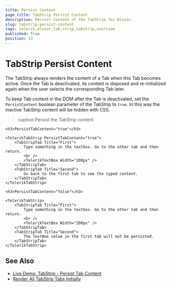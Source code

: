 ```yaml
---
title: Persist Content
page_title: TabStrip Persist Content
description: Persist Content of the TabStrip for Blazor.
slug: tabstrip-persist-content
tags: telerik,blazor,tab,strip,tabstrip,overview
published: True
position: 13
---
```


# TabStrip Persist Content

The TabStrip always renders the content of a Tab when this Tab becomes active. Once the Tab is deactivated, its content is disposed and re-initialized again when the user selects the corresponding Tab later.

To keep Tab content in the DOM after the Tab is deactivated, set the `PersistContent` boolean parameter of the TabStrip to `true`. In this way the inactive TabStrip content will be hidden with CSS.

>caption Persist the TabStrip content

````RAZOR
<h3>PersistTabContent="true"</h3>

<TelerikTabStrip PersistTabContent="true">
    <TabStripTab Title="First">
        Type something in the textbox. Go to the other tab and then return.
        <br />
        <TelerikTextBox Width="200px" />
    </TabStripTab>
    <TabStripTab Title="Second">
        Go back to the first tab to see the typed content.
    </TabStripTab>
</TelerikTabStrip>

<h3>PersistTabContent="false"</h3>

<TelerikTabStrip>
    <TabStripTab Title="First">
        Type something in the textbox. Go to the other tab and then return.
        <br />
        <TelerikTextBox Width="200px" />
    </TabStripTab>
    <TabStripTab Title="Second">
        The TextBox value in the first tab will not be persisted.
    </TabStripTab>
</TelerikTabStrip>
````

## See Also

* [Live Demo: TabStrip - Persist Tab Content](https://demos.telerik.com/blazor-ui/tabstrip/persist-content)
* [Render All TabStrip Tabs Initially](slug://tabstrip-kb-load-all-tabs)
